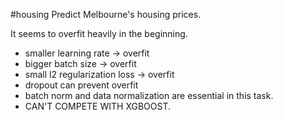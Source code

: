 #housing
Predict Melbourne's housing prices.

It seems to overfit heavily in the beginning.
- smaller learning rate -> overfit
- bigger batch size -> overfit
- small l2 regularization loss -> overfit
- dropout can prevent overfit
- batch norm and data normalization are essential in this task.
- CAN'T COMPETE WITH XGBOOST.
